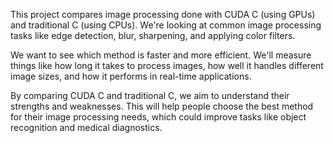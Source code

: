 This project compares image processing done with CUDA C (using GPUs) and traditional C (using CPUs). We're looking at common image processing tasks like edge detection, blur, sharpening, and applying color filters.

We want to see which method is faster and more efficient. We'll measure things like how long it takes to process images, how well it handles different image sizes, and how it performs in real-time applications.

By comparing CUDA C and traditional C, we aim to understand their strengths and weaknesses. This will help people choose the best method for their image processing needs, which could improve tasks like object recognition and medical diagnostics.
